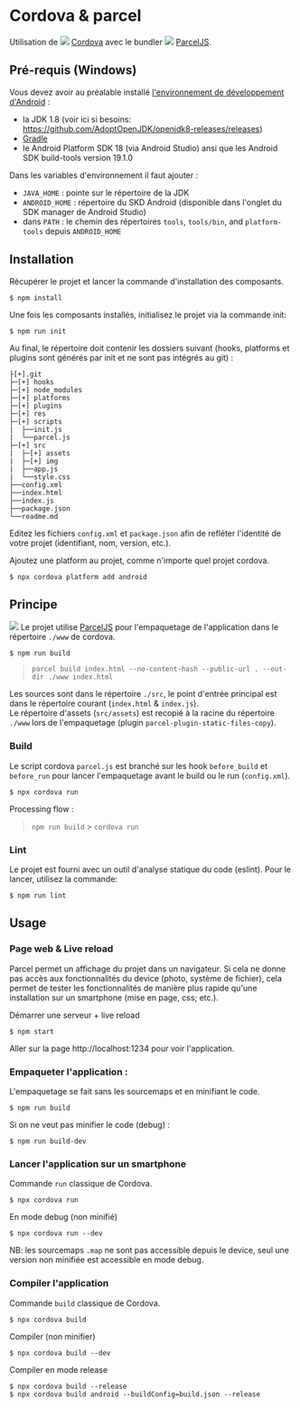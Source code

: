 # Cordova & parcel

Utilisation de ![](https://cordova.apache.org/static/img/cordova_24.png) [Cordova](https://cordova.apache.org/) avec le bundler ![](https://parceljs.org/assets/parcel.png) [ParcelJS](https://parceljs.org/).

## Pré-requis (Windows)

Vous devez avoir au préalable installé [l'environnement de développement d'Android](https://cordova.apache.org/docs/en/latest/guide/platforms/android/index.html#installing-the-requirements) :
- la JDK 1.8 (voir ici si besoins: https://github.com/AdoptOpenJDK/openjdk8-releases/releases)
- [Gradle](https://gradle.org/install/)
- le Android Platform SDK 18 (via Android Studio) ansi que les Android SDK build-tools version 19.1.0 

Dans les variables d'environnement il faut ajouter :
- `JAVA_HOME` : pointe sur le répertoire de la JDK
- `ANDROID_HOME` : répertoire du SKD Android (disponible dans l'onglet du SDK manager de Android Studio)
- dans `PATH` : le chemin des répertoires `tools`, `tools/bin`, and `platform-tools` depuis `ANDROID_HOME`

## Installation

Récupérer le projet et lancer la commande d'installation des composants.
```
$ npm install
```
Une fois les composants installés, initialisez le projet via la commande init:
```
$ npm run init
```

Au final, le répertoire doit contenir les dossiers suivant (hooks, platforms et plugins sont générés par init et ne sont pas intégrés au git) :
```
├[+].git
├─[+] hooks
├─[+] node_modules
├─[+] platforms
├─[+] plugins
├─[+] res
├─[+] scripts
|  ├──init.js
|  └──parcel.js
├─[+] src
|  ├─[+] assets
|  ├─[+] img
|  ├──app.js
|  └──style.css
├──config.xml
├──index.html
├──index.js
├──package.json
└──readme.md
```

Editez les fichiers `config.xml` et `package.json` afin de refléter l'identité de votre projet (identifiant, nom, version, etc.).

Ajoutez une platform au projet, comme n'importe quel projet cordova.
````
$ npx cordova platform add android
````

## Principe

![](https://i.imgur.com/X0iSUqI.png) Le projet utilise [ParcelJS](https://parceljs.org/) pour l'empaquetage de l'application dans le répertoire `./www` de cordova.
```
$ npm run build
```
> `parcel build index.html --no-content-hash --public-url . --out-dir ./www index.html`

Les sources sont dans le répertoire `./src`, le point d'entrée principal est dans le répertoire courant (`index.html` & `index.js`).    
Le répertoire d'assets (`src/assets`) est recopié à la racine du répertoire `./www` lors de l'empaquetage (plugin `parcel-plugin-static-files-copy`).

### Build

Le script cordova `parcel.js` est branché sur les hook `before_build` et `before_run` pour lancer l'empaquetage avant le build ou le run (`config.xml`).
```
$ npx cordova run
```
Processing flow :
> `npm run build` > `cordova run`

### Lint

Le projet est fourni avec un outil d'analyse statique du code (eslint). Pour le lancer, utilisez la commande:
```
$ npm run lint
```

## Usage

### Page web & Live reload
Parcel permet un affichage du projet dans un navigateur.
Si cela ne donne pas accès aux fonctionnalités du device (photo, système de fichier), cela permet de tester les fonctionnalités de manière plus rapide qu'une installation sur un smartphone (mise en page, css; etc.).

Démarrer une serveur + live reload
```
$ npm start
```
Aller sur la page http://localhost:1234 pour voir l'application.

### Empaqueter l'application :

L'empaquetage se fait sans les sourcemaps et en minifiant le code.
```
$ npm run build
```
Si on ne veut pas minifier le code (debug) :
```
$ npm run build-dev
```

### Lancer l'application sur un smartphone
Commande `run` classique de Cordova.
```
$ npx cordova run
```
En mode debug (non minifié)
```
$ npx cordova run --dev
```
NB: les sourcemaps `.map` ne sont pas accessible depuis le device, seul une version non minifiée est accessible en mode debug.

### Compiler l'application 
Commande `build` classique de Cordova.
```
$ npx cordova build
```
Compiler (non minifier)
```
$ npx cordova build --dev
```
Compiler en mode release
```
$ npx cordova build --release
$ npx cordova build android --buildConfig=build.json --release
```
